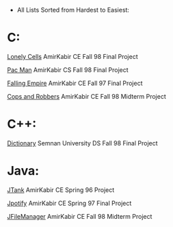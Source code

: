 * All Lists Sorted from Hardest to Easiest:

# C:
[Lonely Cells](https://github.com/Ahmadrezadl/University_Projects/tree/master/C/Lonely%20Cells) AmirKabir CE Fall 98 Final Project

[Pac Man](https://github.com/Ahmadrezadl/University_Projects/tree/master/C/Pacman) AmirKabir CS Fall 98 Final Project

[Falling Empire](https://github.com/Ahmadrezadl/University_Projects/tree/master/C/Falling%20Empire) AmirKabir CE Fall 97 Final Project

[Cops and Robbers](https://github.com/Ahmadrezadl/University_Projects/tree/master/C/Cops%20And%20Robbers) AmirKabir CE Fall 98 Midterm Project

# C++:
[Dictionary](https://github.com/Ahmadrezadl/University_Projects/tree/master/C%2B%2B/Dictionary) Semnan University DS Fall 98 Final Project

# Java:
[JTank](https://github.com/Ahmadrezadl/University_Projects/tree/master/Java/JTank) AmirKabir CE Spring 96 Project

[Jpotify](https://github.com/Ahmadrezadl/University_Projects/tree/master/Java/Jpotify) AmirKabir CE Spring 97 Final Project

[JFileManager](https://github.com/Ahmadrezadl/University_Projects/tree/master/Java/JFileManager) AmirKabir CE Fall 98 Midterm Project